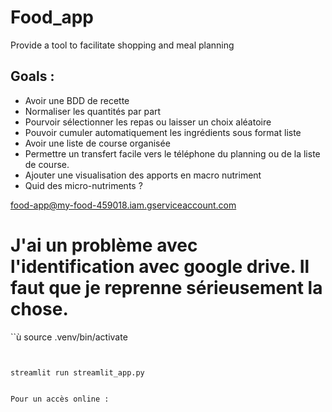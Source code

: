 # Food_app

Provide a tool to facilitate shopping and meal planning

## Goals :

* Avoir une BDD de recette 
* Normaliser les quantités par part
* Pourvoir sélectionner les repas ou laisser un choix aléatoire
* Pouvoir cumuler automatiquement les ingrédients sous format liste
* Avoir une liste de course organisée
* Permettre un transfert facile vers le téléphone du planning ou de la liste de course.
* Ajouter une visualisation des apports en macro nutriment
* Quid des micro-nutriments ?



food-app@my-food-459018.iam.gserviceaccount.com



# J'ai un problème avec l'identification avec google drive. Il faut que je reprenne sérieusement la chose.


``ù
source .venv/bin/activate
```


streamlit run streamlit_app.py


Pour un accès online :

